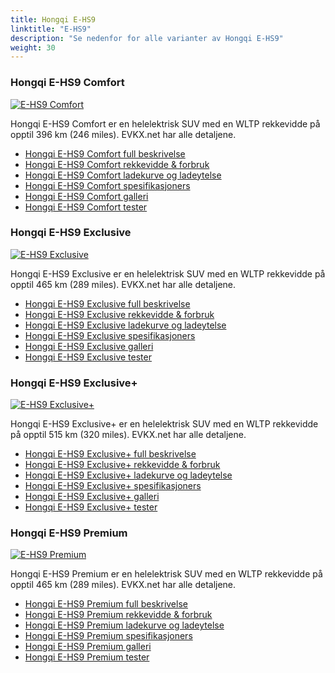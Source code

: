 ```yaml
---
title: Hongqi E-HS9
linktitle: "E-HS9"
description: "Se nedenfor for alle varianter av Hongqi E-HS9"
weight: 30
---
```

### Hongqi E-HS9 Comfort

<a href="e-hs9_comfort/"><img src="https://media.evkx.net/multimedia/models/hongqi/e-hs9/e-hs9_comfort/main_1_st.jpg" class="img-fluid" alt="E-HS9 Comfort" ></a>

Hongqi E-HS9 Comfort er en helelektrisk SUV med en WLTP rekkevidde på opptil 396 km (246 miles). EVKX.net har alle detaljene. 

- [Hongqi E-HS9 Comfort full beskrivelse](e-hs9_comfort/)
- [Hongqi E-HS9 Comfort rekkevidde & forbruk](e-hs9_comfort/rangeandconsumption)
- [Hongqi E-HS9 Comfort ladekurve og ladeytelse](e-hs9_comfort/chargingcurve)
- [Hongqi E-HS9 Comfort spesifikasjoners](e-hs9_comfort/specifications)
- [Hongqi E-HS9 Comfort galleri](e-hs9_comfort/gallery)
- [Hongqi E-HS9 Comfort tester](e-hs9_comfort/reviews)

### Hongqi E-HS9 Exclusive

<a href="e-hs9_exclusive/"><img src="https://media.evkx.net/multimedia/models/hongqi/e-hs9/e-hs9_exclusive/main_1_st.jpg" class="img-fluid" alt="E-HS9 Exclusive" ></a>

Hongqi E-HS9 Exclusive er en helelektrisk SUV med en WLTP rekkevidde på opptil 465 km (289 miles). EVKX.net har alle detaljene. 

- [Hongqi E-HS9 Exclusive full beskrivelse](e-hs9_exclusive/)
- [Hongqi E-HS9 Exclusive rekkevidde & forbruk](e-hs9_exclusive/rangeandconsumption)
- [Hongqi E-HS9 Exclusive ladekurve og ladeytelse](e-hs9_exclusive/chargingcurve)
- [Hongqi E-HS9 Exclusive spesifikasjoners](e-hs9_exclusive/specifications)
- [Hongqi E-HS9 Exclusive galleri](e-hs9_exclusive/gallery)
- [Hongqi E-HS9 Exclusive tester](e-hs9_exclusive/reviews)

### Hongqi E-HS9 Exclusive+

<a href="e-hs9_exclusiveplus/"><img src="https://media.evkx.net/multimedia/models/hongqi/e-hs9/e-hs9_exclusiveplus/main_1_st.jpg" class="img-fluid" alt="E-HS9 Exclusive+" ></a>

Hongqi E-HS9 Exclusive+ er en helelektrisk SUV med en WLTP rekkevidde på opptil 515 km (320 miles). EVKX.net har alle detaljene. 

- [Hongqi E-HS9 Exclusive+ full beskrivelse](e-hs9_exclusiveplus/)
- [Hongqi E-HS9 Exclusive+ rekkevidde & forbruk](e-hs9_exclusiveplus/rangeandconsumption)
- [Hongqi E-HS9 Exclusive+ ladekurve og ladeytelse](e-hs9_exclusiveplus/chargingcurve)
- [Hongqi E-HS9 Exclusive+ spesifikasjoners](e-hs9_exclusiveplus/specifications)
- [Hongqi E-HS9 Exclusive+ galleri](e-hs9_exclusiveplus/gallery)
- [Hongqi E-HS9 Exclusive+ tester](e-hs9_exclusiveplus/reviews)

### Hongqi E-HS9 Premium

<a href="e-hs9_premium/"><img src="https://media.evkx.net/multimedia/models/hongqi/e-hs9/e-hs9_premium/main_1_st.jpg" class="img-fluid" alt="E-HS9 Premium" ></a>

Hongqi E-HS9 Premium er en helelektrisk SUV med en WLTP rekkevidde på opptil 465 km (289 miles). EVKX.net har alle detaljene. 

- [Hongqi E-HS9 Premium full beskrivelse](e-hs9_premium/)
- [Hongqi E-HS9 Premium rekkevidde & forbruk](e-hs9_premium/rangeandconsumption)
- [Hongqi E-HS9 Premium ladekurve og ladeytelse](e-hs9_premium/chargingcurve)
- [Hongqi E-HS9 Premium spesifikasjoners](e-hs9_premium/specifications)
- [Hongqi E-HS9 Premium galleri](e-hs9_premium/gallery)
- [Hongqi E-HS9 Premium tester](e-hs9_premium/reviews)

